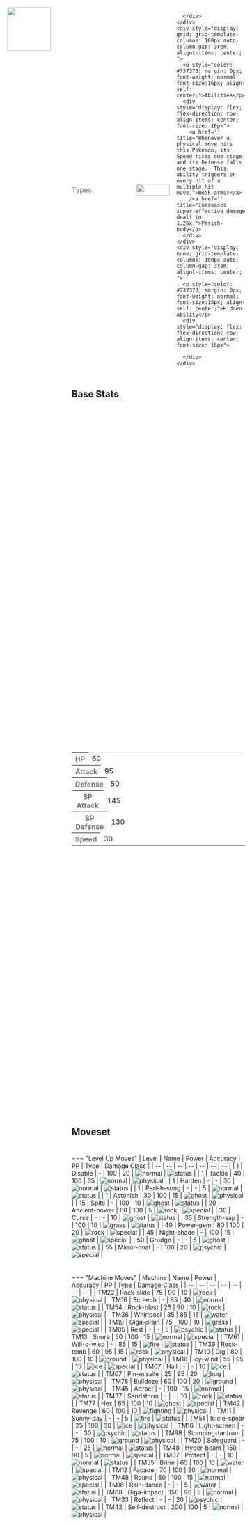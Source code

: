 <div style="display: flex; flex-direction: row; column-gap: 3rem; align-content: center;">
  <img src="../../img/pokemon/cursola.png" width="100"/>

  <div style="display: grid; grid-template-rows: 1fr 1fr 1fr; row-gap: 0.5rem;">
    <div style="display: grid; grid-template-columns: 100px auto; column-gap: 3rem; alignt-items: center;">
      <p style="color: #737373; margin: 0px; font-weight: normal; font-size: 16px; align-self: center;">Types</p>
      <div style="display: flex; flex-direction: row; align-items: center; column-gap: 1rem">
        <img src='../../img/types/ghost.png' style='width: 77px; height: 26px;'/>
        
      </div>
    </div>
    <div style="display: grid; grid-template-columns: 100px auto; column-gap: 3rem; alignt-items: center; ">
      <p style="color: #737373; margin: 0px;  font-weight: normal; font-size:16px; align-self: center;">Abilities</p>
      <div style="display: flex; flex-direction: row; align-items: center; font-size: 16px">
        <a href='' title="Whenever a physical move hits this Pokemon, its Speed rises one stage and its Defense falls one stage.  This ability triggers on every hit of a multiple-hit move.">Weak-armor</a>
        /<a href='' title="Increases super-effective damage dealt to 1.25x.">Perish-body</a>
      </div>
    </div>
    <div style="display: none; grid-template-columns: 100px auto; column-gap: 3rem; alignt-items: center; ">
      <p style="color: #737373; margin: 0px;  font-weight: normal; font-size:15px; align-self: center;">Hidden Ability</p>
      <div style="display: flex; flex-direction: row; align-items: center; font-size: 16px">
        
      </div>
    </div>
  </div>
</div>

## Base Stats
<table style="width: 100%">
  <tbody style="width: 100%;">
    <tr style="display: flex; align-items: center;">
      <th style="color: #737373;" >HP</th>
      <td style="border-top: none; width: 70px">60</td>
      <td style="width: 100%; min-width: 450px; border-top: none;">
        <div style="width: 23%;" class="ranking-bar rank-3">
        </div>
      </td>
    </tr>
    <tr style="display: flex; align-items: center;">
      <th style="color: #737373;">Attack</th>
      <td style="border-top: none; width: 70px">95</td>
      <td style="width: 100%; min-width: 450px; border-top: none;">
        <div style="width: 37%;" class="ranking-bar rank-4">
        </div>
      </td>
    </tr>
    <tr style="display: flex; align-items: center;">
      <th style="color: #737373;">Defense</th>
      <td style="border-top: none; width: 70px">50</td>
      <td style="width: 100%; min-width: 450px; border-top: none;">
        <div style="width: 19%;" class="ranking-bar rank-2">
        </div>
      </td>
    </tr>
    <tr style="display: flex; align-items: center;">
      <th style="color: #737373;">SP Attack</th>
      <td style="border-top: none; width: 70px">145</td>
      <td style="width: 100%; min-width: 450px; border-top: none;">
        <div style="width: 56%;" class="ranking-bar rank-6">
        </div>
      </td>
    </tr>
    <tr style="display: flex; align-items: center;">
      <th style="color: #737373;">SP Defense</th>
      <td style="border-top: none; width: 70px">130</td>
      <td style="width: 100%; min-width: 450px; border-top: none;">
        <div style="width: 50%;" class="ranking-bar rank-6">
        </div>
      </td>
    </tr>
    <tr style="display: flex; align-items: center;">
      <th style="color: #737373;">Speed</th>
      <td style="border-top: none; width: 70px">30</td>
      <td style="width: 100%; min-width: 450px; border-top: none;">
        <div style="width: 11%;" class="ranking-bar rank-2">
        </div>
      </td>
    </tr>
  </tbody>
</table>





## Moveset

=== "Level Up Moves"
    | Level | Name | Power | Accuracy | PP | Type | Damage Class |
        | -- | -- | -- | -- | -- | -- | -- |
        	| 1 | Disable | - | 100 | 20 | ![normal](../img/types/normal.png) | ![status](../img/types/status.png) |
	| 1 | Tackle | 40 | 100 | 35 | ![normal](../img/types/normal.png) | ![physical](../img/types/physical.png) |
	| 1 | Harden | - | - | 30 | ![normal](../img/types/normal.png) | ![status](../img/types/status.png) |
	| 1 | Perish-song | - | - | 5 | ![normal](../img/types/normal.png) | ![status](../img/types/status.png) |
	| 1 | Astonish | 30 | 100 | 15 | ![ghost](../img/types/ghost.png) | ![physical](../img/types/physical.png) |
	| 15 | Spite | - | 100 | 10 | ![ghost](../img/types/ghost.png) | ![status](../img/types/status.png) |
	| 20 | Ancient-power | 60 | 100 | 5 | ![rock](../img/types/rock.png) | ![special](../img/types/special.png) |
	| 30 | Curse | - | - | 10 | ![ghost](../img/types/ghost.png) | ![status](../img/types/status.png) |
	| 35 | Strength-sap | - | 100 | 10 | ![grass](../img/types/grass.png) | ![status](../img/types/status.png) |
	| 40 | Power-gem | 80 | 100 | 20 | ![rock](../img/types/rock.png) | ![special](../img/types/special.png) |
	| 45 | Night-shade | - | 100 | 15 | ![ghost](../img/types/ghost.png) | ![special](../img/types/special.png) |
	| 50 | Grudge | - | - | 5 | ![ghost](../img/types/ghost.png) | ![status](../img/types/status.png) |
	| 55 | Mirror-coat | - | 100 | 20 | ![psychic](../img/types/psychic.png) | ![special](../img/types/special.png) |

        

=== "Machine Moves"
    | Machine | Name | Power | Accuracy | PP | Type | Damage Class |
        | -- | -- | -- | -- | -- | -- | -- |
        	| TM22 | Rock-slide | 75 | 90 | 10 | ![rock](../img/types/rock.png) | ![physical](../img/types/physical.png) |
	| TM16 | Screech | - | 85 | 40 | ![normal](../img/types/normal.png) | ![status](../img/types/status.png) |
	| TM54 | Rock-blast | 25 | 90 | 10 | ![rock](../img/types/rock.png) | ![physical](../img/types/physical.png) |
	| TM36 | Whirlpool | 35 | 85 | 15 | ![water](../img/types/water.png) | ![special](../img/types/special.png) |
	| TM19 | Giga-drain | 75 | 100 | 10 | ![grass](../img/types/grass.png) | ![special](../img/types/special.png) |
	| TM05 | Rest | - | - | 5 | ![psychic](../img/types/psychic.png) | ![status](../img/types/status.png) |
	| TM13 | Snore | 50 | 100 | 15 | ![normal](../img/types/normal.png) | ![special](../img/types/special.png) |
	| TM61 | Will-o-wisp | - | 85 | 15 | ![fire](../img/types/fire.png) | ![status](../img/types/status.png) |
	| TM39 | Rock-tomb | 60 | 95 | 15 | ![rock](../img/types/rock.png) | ![physical](../img/types/physical.png) |
	| TM10 | Dig | 80 | 100 | 10 | ![ground](../img/types/ground.png) | ![physical](../img/types/physical.png) |
	| TM16 | Icy-wind | 55 | 95 | 15 | ![ice](../img/types/ice.png) | ![special](../img/types/special.png) |
	| TM07 | Hail | - | - | 10 | ![ice](../img/types/ice.png) | ![status](../img/types/status.png) |
	| TM07 | Pin-missile | 25 | 95 | 20 | ![bug](../img/types/bug.png) | ![physical](../img/types/physical.png) |
	| TM78 | Bulldoze | 60 | 100 | 20 | ![ground](../img/types/ground.png) | ![physical](../img/types/physical.png) |
	| TM45 | Attract | - | 100 | 15 | ![normal](../img/types/normal.png) | ![status](../img/types/status.png) |
	| TM37 | Sandstorm | - | - | 10 | ![rock](../img/types/rock.png) | ![status](../img/types/status.png) |
	| TM77 | Hex | 65 | 100 | 10 | ![ghost](../img/types/ghost.png) | ![special](../img/types/special.png) |
	| TM42 | Revenge | 60 | 100 | 10 | ![fighting](../img/types/fighting.png) | ![physical](../img/types/physical.png) |
	| TM11 | Sunny-day | - | - | 5 | ![fire](../img/types/fire.png) | ![status](../img/types/status.png) |
	| TM51 | Icicle-spear | 25 | 100 | 30 | ![ice](../img/types/ice.png) | ![physical](../img/types/physical.png) |
	| TM16 | Light-screen | - | - | 30 | ![psychic](../img/types/psychic.png) | ![status](../img/types/status.png) |
	| TM98 | Stomping-tantrum | 75 | 100 | 10 | ![ground](../img/types/ground.png) | ![physical](../img/types/physical.png) |
	| TM20 | Safeguard | - | - | 25 | ![normal](../img/types/normal.png) | ![status](../img/types/status.png) |
	| TM48 | Hyper-beam | 150 | 90 | 5 | ![normal](../img/types/normal.png) | ![special](../img/types/special.png) |
	| TM07 | Protect | - | - | 10 | ![normal](../img/types/normal.png) | ![status](../img/types/status.png) |
	| TM55 | Brine | 65 | 100 | 10 | ![water](../img/types/water.png) | ![special](../img/types/special.png) |
	| TM12 | Facade | 70 | 100 | 20 | ![normal](../img/types/normal.png) | ![physical](../img/types/physical.png) |
	| TM48 | Round | 60 | 100 | 15 | ![normal](../img/types/normal.png) | ![special](../img/types/special.png) |
	| TM18 | Rain-dance | - | - | 5 | ![water](../img/types/water.png) | ![status](../img/types/status.png) |
	| TM68 | Giga-impact | 150 | 90 | 5 | ![normal](../img/types/normal.png) | ![physical](../img/types/physical.png) |
	| TM33 | Reflect | - | - | 20 | ![psychic](../img/types/psychic.png) | ![status](../img/types/status.png) |
	| TM42 | Self-destruct | 200 | 100 | 5 | ![normal](../img/types/normal.png) | ![physical](../img/types/physical.png) |

        
